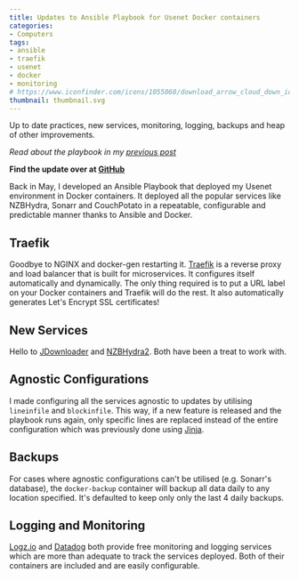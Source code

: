 ```yaml
---
title: Updates to Ansible Playbook for Usenet Docker containers
categories:
- Computers
tags:
- ansible
- traefik
- usenet
- docker
- monitoring
# https://www.iconfinder.com/icons/1055068/download_arrow_cloud_down_icon
thumbnail: thumbnail.svg
---
```


Up to date practices, new services, monitoring, logging, backups and heap of other improvements.

<!-- more -->

*Read about the playbook in my [previous post](/ansible-usenet-docker)*

**Find the update over at [GitHub](https://github.com/calvinbui/ansible-usenet-docker/releases/tag/3.0)**

Back in May, I developed an Ansible Playbook that deployed my Usenet environment in Docker containers. It deployed all the popular services like NZBHydra, Sonarr and CouchPotato in a repeatable, configurable and predictable manner thanks to Ansible and Docker.

## Traefik

Goodbye to NGINX and docker-gen restarting it. [Traefik](https://traefik.io/) is a reverse proxy and load balancer that is built for microservices. It configures itself automatically and dynamically. The only thing required is to put a URL label on your Docker containers and Traefik will do the rest. It also automatically generates Let's Encrypt SSL certificates!

## New Services

Hello to [JDownloader](http://jdownloader.org/) and [NZBHydra2](https://github.com/theotherp/nzbhydra2). Both have been a treat to work with.

## Agnostic Configurations

I made configuring all the services agnostic to updates by utilising `lineinfile` and `blockinfile`. This way, if a new feature is released and the playbook runs again, only specific lines are replaced instead of the entire configuration which was previously done using [Jinja](http://jinja.pocoo.org/).

## Backups

For cases where agnostic configurations can't be utilised (e.g. Sonarr's database), the `docker-backup` container will backup all data daily to any location specified. It's defaulted to keep only only the last 4 daily backups.

## Logging and Monitoring

[Logz.io](https://logz.io) and [Datadog](https://www.datadoghq.com/) both provide free monitoring and logging services which are more than adequate to track the services deployed. Both of their containers are included and are easily configurable.
